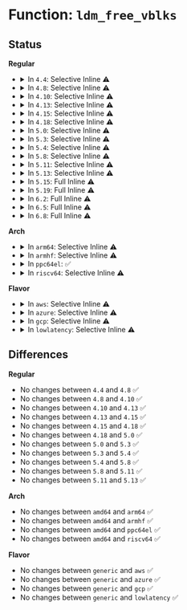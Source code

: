 # Function: <code>ldm_free_vblks</code>

## Status
<b>Regular</b>
<ul>
<li>
<details>
<summary>In <code>4.4</code>: Selective Inline ⚠️</summary>

```c
void ldm_free_vblks(struct list_head *lh);
```

**Collision:** Unique Static

**Inline:** Selective

**Transformation:** False

**Instances:**

```
In block/partitions/ldm.c (ffffffff813cff40)
Location: block/partitions/ldm.c:1481
Inline: True
Direct callers:
  - block/partitions/ldm.c:ldm_partition
  - block/partitions/ldm.c:ldm_partition
  - block/partitions/ldm.c:ldm_partition
  - block/partitions/ldm.c:ldm_partition
  - block/partitions/ldm.c:ldm_partition
```
**Symbols:**

```
ffffffff813cff40-ffffffff813cff82: ldm_free_vblks (STB_LOCAL)
```
</details>
</li>
<li>
<details>
<summary>In <code>4.8</code>: Selective Inline ⚠️</summary>

```c
void ldm_free_vblks(struct list_head *lh);
```

**Collision:** Unique Static

**Inline:** Selective

**Transformation:** False

**Instances:**

```
In block/partitions/ldm.c (ffffffff81415470)
Location: block/partitions/ldm.c:1429
Inline: True
Direct callers:
  - block/partitions/ldm.c:ldm_partition
  - block/partitions/ldm.c:ldm_partition
  - block/partitions/ldm.c:ldm_partition
  - block/partitions/ldm.c:ldm_partition
  - block/partitions/ldm.c:ldm_partition
```
**Symbols:**

```
ffffffff81415470-ffffffff814154b2: ldm_free_vblks (STB_LOCAL)
```
</details>
</li>
<li>
<details>
<summary>In <code>4.10</code>: Selective Inline ⚠️</summary>

```c
void ldm_free_vblks(struct list_head *lh);
```

**Collision:** Unique Static

**Inline:** Selective

**Transformation:** False

**Instances:**

```
In block/partitions/ldm.c (ffffffff814309a0)
Location: block/partitions/ldm.c:1429
Inline: True
Direct callers:
  - block/partitions/ldm.c:ldm_partition
  - block/partitions/ldm.c:ldm_partition
  - block/partitions/ldm.c:ldm_partition
  - block/partitions/ldm.c:ldm_partition
  - block/partitions/ldm.c:ldm_partition
```
**Symbols:**

```
ffffffff814309a0-ffffffff814309e2: ldm_free_vblks (STB_LOCAL)
```
</details>
</li>
<li>
<details>
<summary>In <code>4.13</code>: Selective Inline ⚠️</summary>

```c
void ldm_free_vblks(struct list_head *lh);
```

**Collision:** Unique Static

**Inline:** Selective

**Transformation:** False

**Instances:**

```
In block/partitions/ldm.c (ffffffff8143e730)
Location: block/partitions/ldm.c:1429
Inline: True
Direct callers:
  - block/partitions/ldm.c:ldm_partition
  - block/partitions/ldm.c:ldm_partition
  - block/partitions/ldm.c:ldm_partition
  - block/partitions/ldm.c:ldm_partition
  - block/partitions/ldm.c:ldm_partition
```
**Symbols:**

```
ffffffff8143e730-ffffffff8143e76b: ldm_free_vblks (STB_LOCAL)
```
</details>
</li>
<li>
<details>
<summary>In <code>4.15</code>: Selective Inline ⚠️</summary>

```c
void ldm_free_vblks(struct list_head *lh);
```

**Collision:** Unique Static

**Inline:** Selective

**Transformation:** False

**Instances:**

```
In block/partitions/ldm.c (ffffffff8146aa90)
Location: block/partitions/ldm.c:1429
Inline: True
Direct callers:
  - block/partitions/ldm.c:ldm_partition
  - block/partitions/ldm.c:ldm_partition
  - block/partitions/ldm.c:ldm_partition
  - block/partitions/ldm.c:ldm_partition
  - block/partitions/ldm.c:ldm_partition
```
**Symbols:**

```
ffffffff8146aa90-ffffffff8146aacb: ldm_free_vblks (STB_LOCAL)
```
</details>
</li>
<li>
<details>
<summary>In <code>4.18</code>: Selective Inline ⚠️</summary>

```c
void ldm_free_vblks(struct list_head *lh);
```

**Collision:** Unique Static

**Inline:** Selective

**Transformation:** False

**Instances:**

```
In block/partitions/ldm.c (ffffffff8149e600)
Location: block/partitions/ldm.c:1429
Inline: True
Direct callers:
  - block/partitions/ldm.c:ldm_partition
  - block/partitions/ldm.c:ldm_partition
  - block/partitions/ldm.c:ldm_partition
  - block/partitions/ldm.c:ldm_partition
  - block/partitions/ldm.c:ldm_partition
```
**Symbols:**

```
ffffffff8149e600-ffffffff8149e63b: ldm_free_vblks (STB_LOCAL)
```
</details>
</li>
<li>
<details>
<summary>In <code>5.0</code>: Selective Inline ⚠️</summary>

```c
void ldm_free_vblks(struct list_head *lh);
```

**Collision:** Unique Static

**Inline:** Selective

**Transformation:** False

**Instances:**

```
In block/partitions/ldm.c (ffffffff814b7f30)
Location: block/partitions/ldm.c:1426
Inline: True
Direct callers:
  - block/partitions/ldm.c:ldm_partition
  - block/partitions/ldm.c:ldm_partition
  - block/partitions/ldm.c:ldm_partition
  - block/partitions/ldm.c:ldm_partition
  - block/partitions/ldm.c:ldm_partition
```
**Symbols:**

```
ffffffff814b7f30-ffffffff814b7f6b: ldm_free_vblks (STB_LOCAL)
```
</details>
</li>
<li>
<details>
<summary>In <code>5.3</code>: Selective Inline ⚠️</summary>

```c
void ldm_free_vblks(struct list_head *lh);
```

**Collision:** Unique Static

**Inline:** Selective

**Transformation:** False

**Instances:**

```
In block/partitions/ldm.c (ffffffff814e6440)
Location: block/partitions/ldm.c:1412
Inline: True
Direct callers:
  - block/partitions/ldm.c:ldm_partition
  - block/partitions/ldm.c:ldm_partition
  - block/partitions/ldm.c:ldm_partition
  - block/partitions/ldm.c:ldm_partition
  - block/partitions/ldm.c:ldm_partition
```
**Symbols:**

```
ffffffff814e6440-ffffffff814e647d: ldm_free_vblks (STB_LOCAL)
```
</details>
</li>
<li>
<details>
<summary>In <code>5.4</code>: Selective Inline ⚠️</summary>

```c
void ldm_free_vblks(struct list_head *lh);
```

**Collision:** Unique Static

**Inline:** Selective

**Transformation:** False

**Instances:**

```
In block/partitions/ldm.c (ffffffff814ff810)
Location: block/partitions/ldm.c:1412
Inline: True
Direct callers:
  - block/partitions/ldm.c:ldm_partition
  - block/partitions/ldm.c:ldm_partition
  - block/partitions/ldm.c:ldm_partition
  - block/partitions/ldm.c:ldm_partition
  - block/partitions/ldm.c:ldm_partition
```
**Symbols:**

```
ffffffff814ff810-ffffffff814ff84d: ldm_free_vblks (STB_LOCAL)
```
</details>
</li>
<li>
<details>
<summary>In <code>5.8</code>: Selective Inline ⚠️</summary>

```c
void ldm_free_vblks(struct list_head *lh);
```

**Collision:** Unique Static

**Inline:** Selective

**Transformation:** False

**Instances:**

```
In block/partitions/ldm.c (ffffffff81560310)
Location: block/partitions/ldm.c:1412
Inline: True
Direct callers:
  - block/partitions/ldm.c:ldm_partition
  - block/partitions/ldm.c:ldm_partition
  - block/partitions/ldm.c:ldm_partition
  - block/partitions/ldm.c:ldm_partition
  - block/partitions/ldm.c:ldm_partition
```
**Symbols:**

```
ffffffff81560310-ffffffff8156034d: ldm_free_vblks (STB_LOCAL)
```
</details>
</li>
<li>
<details>
<summary>In <code>5.11</code>: Selective Inline ⚠️</summary>

```c
void ldm_free_vblks(struct list_head *lh);
```

**Collision:** Unique Static

**Inline:** Selective

**Transformation:** False

**Instances:**

```
In block/partitions/ldm.c (ffffffff8157be00)
Location: block/partitions/ldm.c:1412
Inline: True
Direct callers:
  - block/partitions/ldm.c:ldm_partition
  - block/partitions/ldm.c:ldm_partition
  - block/partitions/ldm.c:ldm_partition
  - block/partitions/ldm.c:ldm_partition
  - block/partitions/ldm.c:ldm_partition
```
**Symbols:**

```
ffffffff8157be00-ffffffff8157be3d: ldm_free_vblks (STB_LOCAL)
```
</details>
</li>
<li>
<details>
<summary>In <code>5.13</code>: Selective Inline ⚠️</summary>

```c
void ldm_free_vblks(struct list_head *lh);
```

**Collision:** Unique Static

**Inline:** Selective

**Transformation:** False

**Instances:**

```
In block/partitions/ldm.c (ffffffff815838f0)
Location: block/partitions/ldm.c:1412
Inline: True
Direct callers:
  - block/partitions/ldm.c:ldm_partition
  - block/partitions/ldm.c:ldm_partition
  - block/partitions/ldm.c:ldm_partition
  - block/partitions/ldm.c:ldm_partition
  - block/partitions/ldm.c:ldm_partition
```
**Symbols:**

```
ffffffff815838f0-ffffffff8158392d: ldm_free_vblks (STB_LOCAL)
```
</details>
</li>
<li>
<details>
<summary>In <code>5.15</code>: Full Inline ⚠️</summary>

**Collision:** Unique Static

**Inline:** Full

**Transformation:** False

**Instances:**

```
In block/partitions/ldm.c (ffffffff815eac86)
Location: block/partitions/ldm.c:1412
Inline: True
Inline callers:
  - block/partitions/ldm.c:ldm_partition
  - block/partitions/ldm.c:ldm_partition
  - block/partitions/ldm.c:ldm_partition
  - block/partitions/ldm.c:ldm_partition
  - block/partitions/ldm.c:ldm_partition
```
</details>
</li>
<li>
<details>
<summary>In <code>5.19</code>: Full Inline ⚠️</summary>

**Collision:** Unique Static

**Inline:** Full

**Transformation:** False

**Instances:**

```
In block/partitions/ldm.c (ffffffff8169a7ec)
Location: block/partitions/ldm.c:1403
Inline: True
Inline callers:
  - block/partitions/ldm.c:ldm_partition
  - block/partitions/ldm.c:ldm_partition
  - block/partitions/ldm.c:ldm_partition
  - block/partitions/ldm.c:ldm_partition
  - block/partitions/ldm.c:ldm_partition
```
</details>
</li>
<li>
<details>
<summary>In <code>6.2</code>: Full Inline ⚠️</summary>

**Collision:** Unique Static

**Inline:** Full

**Transformation:** False

**Instances:**

```
In block/partitions/ldm.c (ffffffff81759c6f)
Location: block/partitions/ldm.c:1403
Inline: True
Inline callers:
  - block/partitions/ldm.c:ldm_partition
  - block/partitions/ldm.c:ldm_partition
  - block/partitions/ldm.c:ldm_partition
  - block/partitions/ldm.c:ldm_partition
  - block/partitions/ldm.c:ldm_partition
```
</details>
</li>
<li>
<details>
<summary>In <code>6.5</code>: Full Inline ⚠️</summary>

**Collision:** Unique Static

**Inline:** Full

**Transformation:** False

**Instances:**

```
In block/partitions/ldm.c (ffffffff8179715f)
Location: block/partitions/ldm.c:1403
Inline: True
Inline callers:
  - block/partitions/ldm.c:ldm_partition
  - block/partitions/ldm.c:ldm_partition
  - block/partitions/ldm.c:ldm_partition
  - block/partitions/ldm.c:ldm_partition
  - block/partitions/ldm.c:ldm_partition
```
</details>
</li>
<li>
<details>
<summary>In <code>6.8</code>: Full Inline ⚠️</summary>

**Collision:** Unique Static

**Inline:** Full

**Transformation:** False

**Instances:**

```
In block/partitions/ldm.c (ffffffff817dab8e)
Location: block/partitions/ldm.c:1403
Inline: True
Inline callers:
  - block/partitions/ldm.c:ldm_partition
  - block/partitions/ldm.c:ldm_partition
  - block/partitions/ldm.c:ldm_partition
  - block/partitions/ldm.c:ldm_partition
  - block/partitions/ldm.c:ldm_partition
```
</details>
</li>
</ul>
<b>Arch</b>
<ul>
<li>
<details>
<summary>In <code>arm64</code>: Selective Inline ⚠️</summary>

```c
void ldm_free_vblks(struct list_head *lh);
```

**Collision:** Unique Static

**Inline:** Selective

**Transformation:** False

**Instances:**

```
In block/partitions/ldm.c (ffff800010601598)
Location: block/partitions/ldm.c:1412
Inline: True
Direct callers:
  - block/partitions/ldm.c:ldm_partition
  - block/partitions/ldm.c:ldm_partition
  - block/partitions/ldm.c:ldm_partition
  - block/partitions/ldm.c:ldm_partition
  - block/partitions/ldm.c:ldm_partition
```
**Symbols:**

```
ffff800010601598-ffff8000106015f0: ldm_free_vblks (STB_LOCAL)
```
</details>
</li>
<li>
<details>
<summary>In <code>armhf</code>: Selective Inline ⚠️</summary>

```c
void ldm_free_vblks(struct list_head *lh);
```

**Collision:** Unique Static

**Inline:** Selective

**Transformation:** False

**Instances:**

```
In block/partitions/ldm.c (c07ac7d0)
Location: block/partitions/ldm.c:1412
Inline: True
Direct callers:
  - block/partitions/ldm.c:ldm_partition
  - block/partitions/ldm.c:ldm_partition
  - block/partitions/ldm.c:ldm_partition
  - block/partitions/ldm.c:ldm_partition
  - block/partitions/ldm.c:ldm_partition
```
**Symbols:**

```
c07ac7d0-c07ac81c: ldm_free_vblks (STB_LOCAL)
```
</details>
</li>
<li>
<details>
<summary>In <code>ppc64el</code>: ✅</summary>

```c
void ldm_free_vblks(struct list_head *lh);
```

**Collision:** Unique Static

**Inline:** No

**Transformation:** False

**Instances:**

```
In block/partitions/ldm.c (c00000000079c200)
Location: block/partitions/ldm.c:1412
Inline: False
Direct callers:
  - block/partitions/ldm.c:ldm_partition
  - block/partitions/ldm.c:ldm_partition
  - block/partitions/ldm.c:ldm_partition
  - block/partitions/ldm.c:ldm_partition
  - block/partitions/ldm.c:ldm_partition
```
**Symbols:**

```
c00000000079c200-c00000000079c284: ldm_free_vblks (STB_LOCAL)
```
</details>
</li>
<li>
<details>
<summary>In <code>riscv64</code>: Selective Inline ⚠️</summary>

```c
void ldm_free_vblks(struct list_head *lh);
```

**Collision:** Unique Static

**Inline:** Selective

**Transformation:** False

**Instances:**

```
In block/partitions/ldm.c (ffffffe00043c95e)
Location: block/partitions/ldm.c:1412
Inline: True
Direct callers:
  - block/partitions/ldm.c:ldm_partition
  - block/partitions/ldm.c:ldm_partition
  - block/partitions/ldm.c:ldm_partition
  - block/partitions/ldm.c:ldm_partition
  - block/partitions/ldm.c:ldm_partition
```
**Symbols:**

```
ffffffe00043c95e-ffffffe00043c9a6: ldm_free_vblks (STB_LOCAL)
```
</details>
</li>
</ul>
<b>Flavor</b>
<ul>
<li>
<details>
<summary>In <code>aws</code>: Selective Inline ⚠️</summary>

```c
void ldm_free_vblks(struct list_head *lh);
```

**Collision:** Unique Static

**Inline:** Selective

**Transformation:** False

**Instances:**

```
In block/partitions/ldm.c (ffffffff814f7df0)
Location: block/partitions/ldm.c:1412
Inline: True
Direct callers:
  - block/partitions/ldm.c:ldm_partition
  - block/partitions/ldm.c:ldm_partition
  - block/partitions/ldm.c:ldm_partition
  - block/partitions/ldm.c:ldm_partition
  - block/partitions/ldm.c:ldm_partition
```
**Symbols:**

```
ffffffff814f7df0-ffffffff814f7e2d: ldm_free_vblks (STB_LOCAL)
```
</details>
</li>
<li>
<details>
<summary>In <code>azure</code>: Selective Inline ⚠️</summary>

```c
void ldm_free_vblks(struct list_head *lh);
```

**Collision:** Unique Static

**Inline:** Selective

**Transformation:** False

**Instances:**

```
In block/partitions/ldm.c (ffffffff814e8300)
Location: block/partitions/ldm.c:1412
Inline: True
Direct callers:
  - block/partitions/ldm.c:ldm_partition
  - block/partitions/ldm.c:ldm_partition
  - block/partitions/ldm.c:ldm_partition
  - block/partitions/ldm.c:ldm_partition
  - block/partitions/ldm.c:ldm_partition
```
**Symbols:**

```
ffffffff814e8300-ffffffff814e833d: ldm_free_vblks (STB_LOCAL)
```
</details>
</li>
<li>
<details>
<summary>In <code>gcp</code>: Selective Inline ⚠️</summary>

```c
void ldm_free_vblks(struct list_head *lh);
```

**Collision:** Unique Static

**Inline:** Selective

**Transformation:** False

**Instances:**

```
In block/partitions/ldm.c (ffffffff814f3e80)
Location: block/partitions/ldm.c:1412
Inline: True
Direct callers:
  - block/partitions/ldm.c:ldm_partition
  - block/partitions/ldm.c:ldm_partition
  - block/partitions/ldm.c:ldm_partition
  - block/partitions/ldm.c:ldm_partition
  - block/partitions/ldm.c:ldm_partition
```
**Symbols:**

```
ffffffff814f3e80-ffffffff814f3ebd: ldm_free_vblks (STB_LOCAL)
```
</details>
</li>
<li>
<details>
<summary>In <code>lowlatency</code>: Selective Inline ⚠️</summary>

```c
void ldm_free_vblks(struct list_head *lh);
```

**Collision:** Unique Static

**Inline:** Selective

**Transformation:** False

**Instances:**

```
In block/partitions/ldm.c (ffffffff8150cee0)
Location: block/partitions/ldm.c:1412
Inline: True
Direct callers:
  - block/partitions/ldm.c:ldm_partition
  - block/partitions/ldm.c:ldm_partition
  - block/partitions/ldm.c:ldm_partition
  - block/partitions/ldm.c:ldm_partition
  - block/partitions/ldm.c:ldm_partition
```
**Symbols:**

```
ffffffff8150cee0-ffffffff8150cf1d: ldm_free_vblks (STB_LOCAL)
```
</details>
</li>
</ul>

## Differences
<b>Regular</b>
<ul>
<li>
No changes between <code>4.4</code> and <code>4.8</code> ✅
</li>
<li>
No changes between <code>4.8</code> and <code>4.10</code> ✅
</li>
<li>
No changes between <code>4.10</code> and <code>4.13</code> ✅
</li>
<li>
No changes between <code>4.13</code> and <code>4.15</code> ✅
</li>
<li>
No changes between <code>4.15</code> and <code>4.18</code> ✅
</li>
<li>
No changes between <code>4.18</code> and <code>5.0</code> ✅
</li>
<li>
No changes between <code>5.0</code> and <code>5.3</code> ✅
</li>
<li>
No changes between <code>5.3</code> and <code>5.4</code> ✅
</li>
<li>
No changes between <code>5.4</code> and <code>5.8</code> ✅
</li>
<li>
No changes between <code>5.8</code> and <code>5.11</code> ✅
</li>
<li>
No changes between <code>5.11</code> and <code>5.13</code> ✅
</li>
</ul>
<b>Arch</b>
<ul>
<li>
No changes between <code>amd64</code> and <code>arm64</code> ✅
</li>
<li>
No changes between <code>amd64</code> and <code>armhf</code> ✅
</li>
<li>
No changes between <code>amd64</code> and <code>ppc64el</code> ✅
</li>
<li>
No changes between <code>amd64</code> and <code>riscv64</code> ✅
</li>
</ul>
<b>Flavor</b>
<ul>
<li>
No changes between <code>generic</code> and <code>aws</code> ✅
</li>
<li>
No changes between <code>generic</code> and <code>azure</code> ✅
</li>
<li>
No changes between <code>generic</code> and <code>gcp</code> ✅
</li>
<li>
No changes between <code>generic</code> and <code>lowlatency</code> ✅
</li>
</ul>
